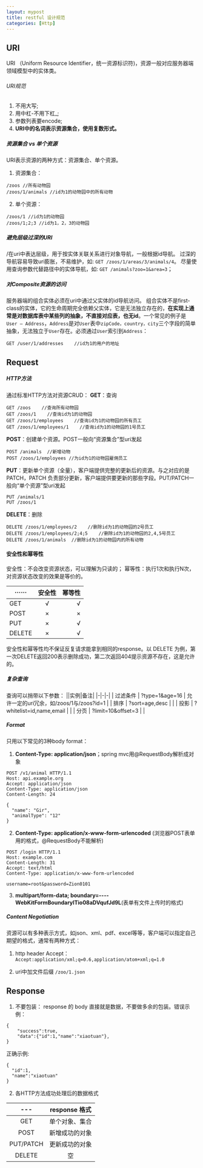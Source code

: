 ```yaml
---
layout: mypost
title: restful 设计规范
categories: [Http]
---
```


## URI

URI （Uniform Resource Identifier，统一资源标识符)，资源一般对应服务器端领域模型中的实体类。

###### URI规范

1. 不用大写;
2. 用中杠-不用下杠_;
3. 参数列表要encode;
4. **URI中的名词表示资源集合，使用复数形式。**

##### 资源集合 vs 单个资源
URI表示资源的两种方式：资源集合、单个资源。
1. 资源集合：
```
/zoos //所有动物园
/zoos/1/animals //id为1的动物园中的所有动物
```

2. 单个资源：
```
/zoos/1 //id为1的动物园
/zoos/1;2;3 //id为1，2，3的动物园
```

##### 避免层级过深的URI
/在uri中表达层级，用于按实体关联关系进行对象导航，一般根据id导航。
过深的导航容易导致uri膨胀，不易维护，如:
`GET /zoos/1/areas/3/animals/4`。
尽量使用查询参数代替路径中的实体导航，如:
`GET /animals?zoo=1&area=3`；
##### 对Composite资源的访问
服务器端的组合实体必须在uri中通过父实体的id导航访问。
组合实体不是first-class的实体，它的生命周期完全依赖父实体，它是无法独立存在的，**在实现上通常是对数据库表中某些列的抽象，不直接对应表，也无id**。一个常见的例子是 `User — Address`，`Address`是对`User`表中`zipCode，country，city`三个字段的简单抽象，无法独立于`User`存在。必须通过`User`索引到`Address`：
```
GET /user/1/addresses    //id为1的用户的地址
```

## Request
##### HTTP方法
通过标准HTTP方法对资源CRUD：
**GET**：查询
```
GET /zoos    //查询所有动物园
GET /zoos/1    //查询id为1的动物园
GET /zoos/1/employees    //查询id为1的动物园的所有员工
GET /zoos/1/employees/1    //查询id为1的动物园的1号员工
```

**POST**：创建单个资源。POST一般向“资源集合”型uri发起
```
POST /animals  //新增动物
POST /zoos/1/employees //为id为1的动物园雇佣员工
```

**PUT**：更新单个资源（全量），客户端提供完整的更新后的资源。与之对应的是 PATCH，PATCH 负责部分更新，客户端提供要更新的那些字段。PUT/PATCH一般向“单个资源”型uri发起
```
PUT /animals/1
PUT /zoos/1
```

**DELETE**：删除
```
DELETE /zoos/1/employees/2    //删除id为1的动物园的2号员工
DELETE /zoos/1/employees/2;4;5    //删除id为1的动物园的2,4,5号员工
DELETE /zoos/1/animals  //删除id为1的动物园内的所有动物
```

#### 安全性和幂等性
安全性：不会改变资源状态，可以理解为只读的；
幂等性：执行1次和执行N次，对资源状态改变的效果是等价的。

| ······  | 安全性         | 幂等性 |
| -------- |:--------:| ---:|
| GET      | √ | √ |
| POST      | ×      |   × |
| PUT | ×   | √ |
| DELETE | ×   | √ |

安全性和幂等性均不保证反复请求能拿到相同的response。以 DELETE 为例，第一次DELETE返回200表示删除成功，第二次返回404提示资源不存在，这是允许的。
##### 复杂查询
查询可以捎带以下参数：
||实例|备注|
|-|-|-|
| 过滤条件 | ?type=1&age=16 | 允许一定的uri冗余，如/zoos/1与/zoos?id=1 |
| 排序 | ?sort=age,desc | |
| 投影 | ?whitelist=id,name,email | |
| 分页 | ?limit=10&offset=3 | |

##### Format
只用以下常见的3种body format：
1. **Content-Type: application/json**；spring mvc用@RequestBody解析成对象
```
POST /v1/animal HTTP/1.1
Host: api.example.org
Accept: application/json
Content-Type: application/json
Content-Length: 24

{
  "name": "Gir",
  "animalType": "12"
}
```

2. **Content-Type: application/x-www-form-urlencoded** (浏览器POST表单用的格式，@RequestBody不能解析)
```
POST /login HTTP/1.1
Host: example.com
Content-Length: 31
Accept: text/html
Content-Type: application/x-www-form-urlencoded

username=root&password=Zion0101
```

3. **multipart/form-data; boundary=----WebKitFormBoundaryITio08aDVqufJd9L**(表单有文件上传时的格式)
##### Content Negotiation
资源可以有多种表示方式，如json、xml、pdf、excel等等，客户端可以指定自己期望的格式，通常有两种方式：
1. http header Accept：
`Accept:application/xml;q=0.6,application/atom+xml;q=1.0`

2. uri中加文件后缀
`/zoo/1.json`

## Response
1. 不要包装：
response 的 body 直接就是数据，不要做多余的包装。错误示例：
```
{
    "success":true,
    "data":{"id":1,"name":"xiaotuan"},
}
```

正确示例:
```
{
  "id":1,
  "name":"xiaotuan"
}
```

2. 各HTTP方法成功处理后的数据格式

|---|response 格式|
|:----:|:----:|
|GET|单个对象、集合|
|POST|新增成功的对象|
|PUT/PATCH|更新成功的对象|
|DELETE|空|
